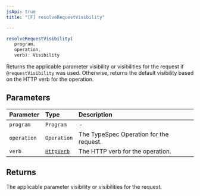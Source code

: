 ```yaml
---
jsApi: true
title: "[F] resolveRequestVisibility"

---
```

```ts
resolveRequestVisibility(
   program, 
   operation, 
   verb): Visibility
```

Returns the applicable parameter visibility or visibilities for the request if `@requestVisibility` was used.
Otherwise, returns the default visibility based on the HTTP verb for the operation.

## Parameters

| Parameter | Type | Description |
| :------ | :------ | :------ |
| `program` | `Program` | - |
| `operation` | `Operation` | The TypeSpec Operation for the request. |
| `verb` | [`HttpVerb`](../type-aliases/HttpVerb.md) | The HTTP verb for the operation. |

## Returns

The applicable parameter visibility or visibilities for the request.
